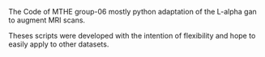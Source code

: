 The Code of MTHE group-06 mostly python adaptation of the L-alpha gan to augment MRI scans.

Theses scripts were developed with the intention of flexibility and hope to easily apply to other datasets.
